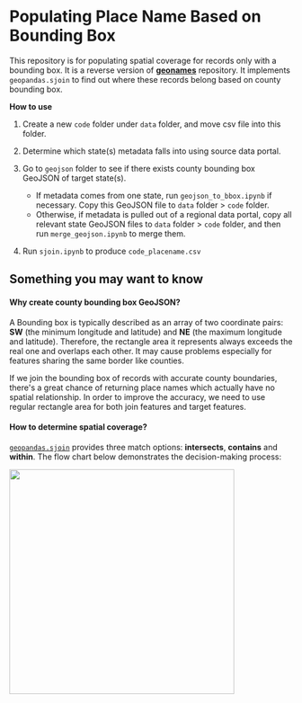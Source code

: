 # Populating Place Name Based on Bounding Box

This repository is for populating spatial coverage for records only with a bounding box. It is a reverse version of **<a href='https://github.com/BTAA-Geospatial-Data-Project/geonames'>geonames</a>** repository. It implements `geopandas.sjoin` to find out where these records belong based on county bounding box. 

**How to use**

1. Create a new `code` folder under `data` folder, and move csv file into this folder. 
2. Determine which state(s) metadata falls into using source data portal.
3. Go to `geojson` folder to see if there exists county bounding box GeoJSON of target state(s). 
   - If metadata comes from one state, run `geojson_to_bbox.ipynb` if necessary. Copy this GeoJSON file to `data` folder > `code` folder. 
   - Otherwise, if metadata is pulled out of a regional data portal, copy all relevant state GeoJSON files to `data` folder > `code` folder, and then run `merge_geojson.ipynb` to merge them. 

3. Run `sjoin.ipynb` to produce `code_placename.csv`

## Something you may want to know

#### Why create county bounding box GeoJSON?

A Bounding box is typically described as an array of two coordinate pairs: **SW** (the minimum longitude and latitude) and **NE** (the maximum longitude and latitude). Therefore, the rectangle area it represents always exceeds the real one and overlaps each other. It may cause problems especially for features sharing the same border like counties. 

If we join the bounding box of records with accurate county boundaries, there's a great chance of returning place names which actually have no spatial relationship. In order to improve the accuracy, we need to use regular rectangle area for both join features and target features. 

#### How to determine spatial coverage?

<a href='https://geopandas.org/reference/geopandas.sjoin.html'>`geopandas.sjoin`</a> provides three match options: **intersects**, **contains** and **within**. The flow chart below demonstrates the decision-making process:

<img src="https://user-images.githubusercontent.com/66186715/106498107-884adb80-6484-11eb-9f7c-ebbe4e4ee0e4.png" width="400" />

​		
